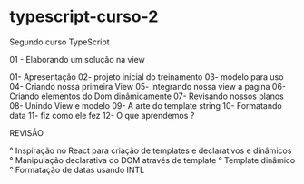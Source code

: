 # typescript-curso-2
 Segundo curso TypeScript

 01 - Elaborando um solução na view

 01- Apresentação
 02- projeto inicial do treinamento
 03- modelo para uso
 04- Criando nossa primeira View
 05- integrando nossa view a pagina 
 06- Criando elementos do Dom dinâmicamente 
 07- Revisando nossos planos
 08- Unindo View e modelo 
 09- A arte do template string
 10- Formatando data 
 11- fiz como ele fez 
 12- O que aprendemos ?

 REVISÃO

 ° Inspiração no React para criação de templates e declarativos e dinâmicos
 ° Manipulação declarativa do DOM através de template 
 ° Template dinâmico
 ° Formatação de datas usando INTL
